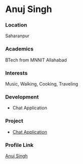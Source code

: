 # Anuj Singh

### Location

Saharanpur

### Academics

BTech from MNNIT Allahabad

### Interests

Music, Walking, Cooking, Traveling

### Development

- Chat Application

### Project

- [Chat Application](https://github.com/AnujMNNIT/CHAT) 

### Profile Link

[Anuj Singh](https://github.com/AnujMNNIT)
